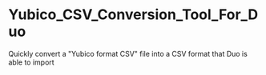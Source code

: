 # Yubico_CSV_Conversion_Tool_For_Duo
Quickly convert a "Yubico format CSV" file into a CSV format that Duo is able to import
